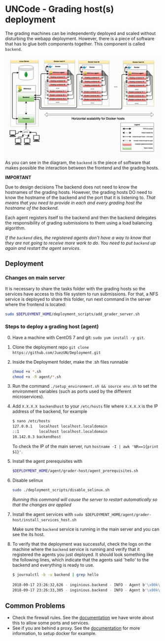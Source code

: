 # UNCode - Grading host(s) deployment

The grading machines can be independently deployed and scaled without disturbing the webapp deployment. However, there is a piece of software that has to glue both components together. This component is called `backend`.

![UNCode's architecture](architecture.PNG?raw=true "Title")

As you can see in the diagram, the `backend` is the piece of software that makes possible the interaction between the frontend and the grading hosts.

**IMPORTANT**

Due to design decisions The backend does not need to know the hostnames of the grading hosts. However, the grading hosts DO need to know the hostname of the backend and the port that it is listening to. *That means that you need to provide in each and every grading host the hostname of the backend*.

Each agent registers itself to the backend and then the backend delegates the responsibility of grading submissions to them using a load balancing algorithm.

*If the `backend` dies, the registered agents don't have a way to know that they are not going to receive more work to do. You need to put `backend` up again and restart the agent services.*

## Deployment

### Changes on main server

It is necessary to share the tasks folder with the grading hosts so the services have access to this file system to run submissions. For that, a NFS service is deployed to share this folder, run next command in the server where the frontend is located: 
    
```bash
sudo $DEPLOYMENT_HOME/deployment_scripts/add_grader_server.sh
```

### Steps to deploy a grading host (agent)

0. Have a machine with CentOS 7 and git: `sudo yum install -y git`.

1. Clone the deployment repo `git clone https://github.com/JuezUN/Deployment.git`

2. Inside the Deployment folder, make the .sh files runnable
    
    ```bash
    chmod +x *.sh
    chmod +x -R agent/*.sh
    ```

3. Run the command `./setup_environment.sh && source env.sh` to set the environment variables (such as ports used by the different microservices).

4. Add `X.X.X.X backendhost` to your `/etc/hosts` file where `X.X.X.X` is the IP address of the backend, for example 

    ```bash
    $ nano /etc/hosts
    127.0.0.1   localhost localhost.localdomain
    ::1         localhost localhost.localdomain
    10.142.0.3 backendhost
    ```
    
    To check the IP of the main server, run `hostname -I | awk 'NR==1{print $1}'`.

5. Install the agent prerequisites with

    ```bash
    $DEPLOYMENT_HOME/agent/grader-host/agent_prerequisites.sh
    ```

6. Disable selinux

   ```bash
   sudo ./deployment_scripts/disable_selinux.sh
   ```

   *Running this command will cause the server to restart automatically so that the changes are applied*

7. Install the agent services with `sudo $DEPLOYMENT_HOME/agent/grader-host/install_services_host.sh`
    
    Make sure the `backend` service is running in the main server and you can see the its host.

8. To verify that the deployment was successful, check the logs on the machine where the `backend` service is running and verify that it registered the agents you just deployed. It should look something like the following lines, which indicate that the agents said 'hello' to the backend and everything is ready to use.

    ```bash
    $ journalctl -b -u backend | grep hello
    
    2018-09-17 23:26:32,626 - inginious.backend - INFO - Agent b'\x00k\x8bEi' () said hello
    2018-09-17 23:26:33,305 - inginious.backend - INFO - Agent b'\x00k\x8bEj' () said hello
    ```

## Common Problems

- Check the firewall rules. See the [documentation](../../firewall.md) we have wrote about this to allow some ports and services.
- See if you are behind a proxy. See the [documentation](../../proxy.md) for more information, to setup docker for example.

